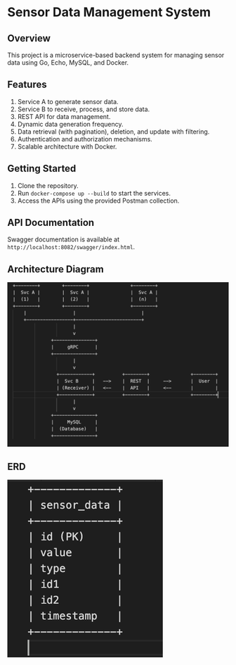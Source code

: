 # Sensor Data Management System

## Overview

This project is a microservice-based backend system for managing sensor data using Go, Echo, MySQL, and Docker.

## Features

1. Service A to generate sensor data.
2. Service B to receive, process, and store data.
3. REST API for data management.
4. Dynamic data generation frequency.
5. Data retrieval (with pagination), deletion, and update with filtering.
6. Authentication and authorization mechanisms.
7. Scalable architecture with Docker.

## Getting Started

1. Clone the repository.
2. Run `docker-compose up --build` to start the services.
3. Access the APIs using the provided Postman collection.

## API Documentation

Swagger documentation is available at `http://localhost:8082/swagger/index.html`.
## Architecture Diagram

![Architecture Diagram](./docs/arc.png)

## ERD

![ERD](./docs/erd.png)

